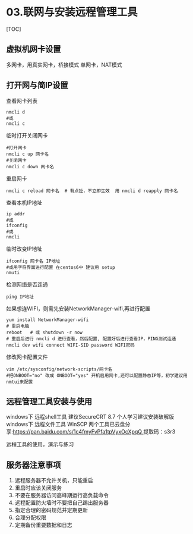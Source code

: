 # 03.联网与安装远程管理工具
[TOC]

## 虚拟机网卡设置
多网卡，用真实网卡，桥接模式
单网卡，NAT模式


## 打开网与简IP设置
查看网卡列表
```shell
nmcli d
#或
nmcli c
```
临时打开关闭网卡
```
#打开网卡
nmcli c up 网卡名
#关闭网卡
nmcli c down 网卡名
```
重启网卡
```shell
nmcli c reload 网卡名  # 有点扯，不立即生效  用 nmcli d reapply 网卡名
```
查看本机IP地址
```shell
ip addr
#或
ifconfig
#或
nmcli
```
临时改变IP地址
```shell
ifconfig 网卡名 IP地址
#或用字符界面进行配置 在centos6中 建议用 setup
nmuti
```
检测网络是否连通
```shell
ping IP地址
```
如果想连WIFI，则需先安装NetworkManager-wifi,再进行配置
```shell
yum install NetworkManager-wifi
# 重启电脑
reboot   # 或 shutdown -r now
# 重启后进行 nmcli d 进行查看，然后配置, 配置好后进行查看IP，PING测试连通
nmcli dev wifi connect WIFI-SID password WIFI密码
```
修改网卡配置文件
```shell
vim /etc/sysconfig/network-scripts/网卡名
#把ONBOOT="no" 改成 ONBOOT="yes" 开机启用网卡,还可以配置静态IP等，初学建议用nmtui来配置
```

## 远程管理工具安装与使用
windows下  远程shell工具   建议SecureCRT 8.7 个人学习建议安装破解版
windows下 远程文件工具     WinSCP
两个工具已云盘分享:[https://pan.baidu.com/s/1c4fmyFvPfa1tpVyxOcXpqQ ](https://pan.baidu.com/s/1c4fmyFvPfa1tpVyxOcXpqQ ) 提取码：s3r3 

远程工具的使用，演示与练习

## 服务器注意事项
1. 远程服务器不允许关机，只能重启
2. 重启时应该关闭服务
3. 不要在服务器访问高峰期运行高负载命令
4. 远程配置防火墙时不要把自己踢出服务器
5. 指定合理的密码规范并定期更新
6. 合理分配权限
7. 定期备份重要数据和日志
